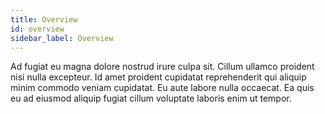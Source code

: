 ```yaml
---
title: Overview
id: overview
sidebar_label: Overview
---
```


Ad fugiat eu magna dolore nostrud irure culpa sit. Cillum ullamco proident nisi nulla excepteur. Id amet proident cupidatat reprehenderit qui aliquip minim commodo veniam cupidatat. Eu aute labore nulla occaecat. Ea quis eu ad eiusmod aliquip fugiat cillum voluptate laboris enim ut tempor.

